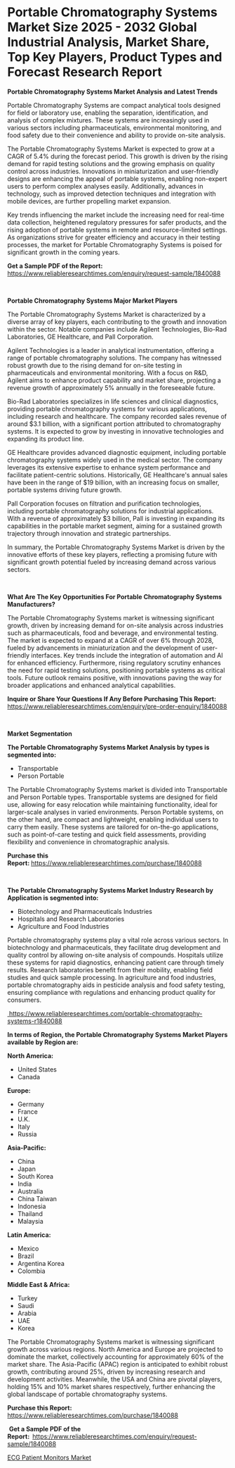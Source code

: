 <p><h1>Portable Chromatography Systems Market Size 2025 - 2032 Global Industrial Analysis, Market Share, Top Key Players, Product Types and Forecast Research Report</h1></p><p><strong>Portable Chromatography Systems Market Analysis and Latest Trends</strong></p>
<p><p>Portable Chromatography Systems are compact analytical tools designed for field or laboratory use, enabling the separation, identification, and analysis of complex mixtures. These systems are increasingly used in various sectors including pharmaceuticals, environmental monitoring, and food safety due to their convenience and ability to provide on-site analysis.</p><p>The Portable Chromatography Systems Market is expected to grow at a CAGR of 5.4% during the forecast period. This growth is driven by the rising demand for rapid testing solutions and the growing emphasis on quality control across industries. Innovations in miniaturization and user-friendly designs are enhancing the appeal of portable systems, enabling non-expert users to perform complex analyses easily. Additionally, advances in technology, such as improved detection techniques and integration with mobile devices, are further propelling market expansion.</p><p>Key trends influencing the market include the increasing need for real-time data collection, heightened regulatory pressures for safer products, and the rising adoption of portable systems in remote and resource-limited settings. As organizations strive for greater efficiency and accuracy in their testing processes, the market for Portable Chromatography Systems is poised for significant growth in the coming years.</p></p>
<p><strong>Get a Sample PDF of the Report:&nbsp;</strong> <a href="https://www.reliableresearchtimes.com/enquiry/request-sample/1840088?utm_campaign=3294&utm_medium=2&utm_source=Github&utm_content=ia&utm_term=05032025&utm_id=portable-chromatography-systems">https://www.reliableresearchtimes.com/enquiry/request-sample/1840088</a></p>
<p>&nbsp;</p>
<p><strong>Portable Chromatography Systems Major Market Players</strong></p>
<p><p>The Portable Chromatography Systems Market is characterized by a diverse array of key players, each contributing to the growth and innovation within the sector. Notable companies include Agilent Technologies, Bio-Rad Laboratories, GE Healthcare, and Pall Corporation.</p><p>Agilent Technologies is a leader in analytical instrumentation, offering a range of portable chromatography solutions. The company has witnessed robust growth due to the rising demand for on-site testing in pharmaceuticals and environmental monitoring. With a focus on R&D, Agilent aims to enhance product capability and market share, projecting a revenue growth of approximately 5% annually in the foreseeable future.</p><p>Bio-Rad Laboratories specializes in life sciences and clinical diagnostics, providing portable chromatography systems for various applications, including research and healthcare. The company recorded sales revenue of around $3.1 billion, with a significant portion attributed to chromatography systems. It is expected to grow by investing in innovative technologies and expanding its product line.</p><p>GE Healthcare provides advanced diagnostic equipment, including portable chromatography systems widely used in the medical sector. The company leverages its extensive expertise to enhance system performance and facilitate patient-centric solutions. Historically, GE Healthcare's annual sales have been in the range of $19 billion, with an increasing focus on smaller, portable systems driving future growth.</p><p>Pall Corporation focuses on filtration and purification technologies, including portable chromatography solutions for industrial applications. With a revenue of approximately $3 billion, Pall is investing in expanding its capabilities in the portable market segment, aiming for a sustained growth trajectory through innovation and strategic partnerships.</p><p>In summary, the Portable Chromatography Systems Market is driven by the innovative efforts of these key players, reflecting a promising future with significant growth potential fueled by increasing demand across various sectors.</p></p>
<p>&nbsp;</p>
<p><strong>What Are The Key Opportunities For Portable Chromatography Systems Manufacturers?</strong></p>
<p><p>The Portable Chromatography Systems market is witnessing significant growth, driven by increasing demand for on-site analysis across industries such as pharmaceuticals, food and beverage, and environmental testing. The market is expected to expand at a CAGR of over 6% through 2028, fueled by advancements in miniaturization and the development of user-friendly interfaces. Key trends include the integration of automation and AI for enhanced efficiency. Furthermore, rising regulatory scrutiny enhances the need for rapid testing solutions, positioning portable systems as critical tools. Future outlook remains positive, with innovations paving the way for broader applications and enhanced analytical capabilities.</p></p>
<p><strong>Inquire or Share Your Questions If Any Before Purchasing This Report:</strong> <a href="https://www.reliableresearchtimes.com/enquiry/pre-order-enquiry/1840088?utm_campaign=3294&utm_medium=2&utm_source=Github&utm_content=ia&utm_term=05032025&utm_id=portable-chromatography-systems">https://www.reliableresearchtimes.com/enquiry/pre-order-enquiry/1840088</a></p>
<p>&nbsp;</p>
<p><strong>Market Segmentation</strong></p>
<p><strong>The Portable Chromatography Systems Market Analysis by types is segmented into:</strong></p>
<p><ul><li>Transportable</li><li>Person Portable</li></ul></p>
<p><p>The Portable Chromatography Systems market is divided into Transportable and Person Portable types. Transportable systems are designed for field use, allowing for easy relocation while maintaining functionality, ideal for larger-scale analyses in varied environments. Person Portable systems, on the other hand, are compact and lightweight, enabling individual users to carry them easily. These systems are tailored for on-the-go applications, such as point-of-care testing and quick field assessments, providing flexibility and convenience in chromatographic analysis.</p></p>
<p><strong>Purchase this Report:&nbsp;</strong><a href="https://www.reliableresearchtimes.com/purchase/1840088?utm_campaign=3294&utm_medium=2&utm_source=Github&utm_content=ia&utm_term=05032025&utm_id=portable-chromatography-systems">https://www.reliableresearchtimes.com/purchase/1840088</a></p>
<p>&nbsp;</p>
<p><strong>The Portable Chromatography Systems Market Industry Research by Application is segmented into:</strong></p>
<p><ul><li>Biotechnology and Pharmaceuticals Industries</li><li>Hospitals and Research Laboratories</li><li>Agriculture and Food Industries</li></ul></p>
<p><p>Portable chromatography systems play a vital role across various sectors. In biotechnology and pharmaceuticals, they facilitate drug development and quality control by allowing on-site analysis of compounds. Hospitals utilize these systems for rapid diagnostics, enhancing patient care through timely results. Research laboratories benefit from their mobility, enabling field studies and quick sample processing. In agriculture and food industries, portable chromatography aids in pesticide analysis and food safety testing, ensuring compliance with regulations and enhancing product quality for consumers.</p></p>
<p><a href="https://www.reliableresearchtimes.com/portable-chromatography-systems-r1840088?utm_campaign=3294&utm_medium=2&utm_source=Github&utm_content=ia&utm_term=05032025&utm_id=portable-chromatography-systems">&nbsp;https://www.reliableresearchtimes.com/portable-chromatography-systems-r1840088</a></p>
<p><strong>In terms of Region, the Portable Chromatography Systems Market Players available by Region are:</strong></p>
<p>
    <p> <strong> North America: </strong>
        <ul>
            <li>United States</li>
            <li>Canada</li>
        </ul>
        </p> 
    <p> <strong> Europe: </strong>
        <ul>
            <li>Germany</li>
            <li>France</li>
            <li>U.K.</li>
            <li>Italy</li>
            <li>Russia</li>
        </ul>
        </p> 
    <p> <strong> Asia-Pacific: </strong>
        <ul>
            <li>China</li>
            <li>Japan</li>
            <li>South Korea</li>
            <li>India</li>
            <li>Australia</li>
            <li>China Taiwan</li>
            <li>Indonesia</li>
            <li>Thailand</li>
            <li>Malaysia</li>
        </ul>
        </p> 
    <p> <strong> Latin America: </strong>
        <ul>
            <li>Mexico</li>
            <li>Brazil</li>
            <li>Argentina Korea</li>
            <li>Colombia</li>
        </ul>
        </p> 
    <p> <strong> Middle East & Africa: </strong>
        <ul>
            <li>Turkey</li>
            <li>Saudi</li>
            <li>Arabia</li>
            <li>UAE</li>
            <li>Korea</li>
        </ul>
    </p>
    </p>
<p><p>The Portable Chromatography Systems market is witnessing significant growth across various regions. North America and Europe are projected to dominate the market, collectively accounting for approximately 60% of the market share. The Asia-Pacific (APAC) region is anticipated to exhibit robust growth, contributing around 25%, driven by increasing research and development activities. Meanwhile, the USA and China are pivotal players, holding 15% and 10% market shares respectively, further enhancing the global landscape of portable chromatography systems.</p></p>
<p><strong>Purchase this Report: </strong><a href="https://www.reliableresearchtimes.com/purchase/1840088?utm_campaign=3294&utm_medium=2&utm_source=Github&utm_content=ia&utm_term=05032025&utm_id=portable-chromatography-systems">https://www.reliableresearchtimes.com/purchase/1840088</a></p>
<p>&nbsp;<strong>Get a Sample PDF of the Report:&nbsp;&nbsp;</strong><a href="https://www.reliableresearchtimes.com/enquiry/request-sample/1840088?utm_campaign=3294&utm_medium=2&utm_source=Github&utm_content=ia&utm_term=05032025&utm_id=portable-chromatography-systems">https://www.reliableresearchtimes.com/enquiry/request-sample/1840088</a></p>
<p><strong></strong></p>
<p><p><a href="https://github.com/shamstirroc7/Market-Research-Report-List-1/blob/main/ecg-patient-monitors-market.md?utm_campaign=3294&utm_medium=2&utm_source=Github&utm_content=ia&utm_term=05032025&utm_id=portable-chromatography-systems">ECG Patient Monitors Market</a></p></p>